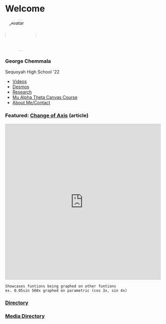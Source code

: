 # Welcome

<html>
<head>
<meta name="viewport" content="width=device-width, initial-scale=1">
<style>
.avatar {
  vertical-align: middle;
  width: 100px;
  height: 100px;
  border-radius: 50%;
}
</style>
</head>
<body>

<img src="https://geoc2022.github.io/media/pfp.jpeg" alt="Avatar" class="avatar">

</body>
</html>


### George Chemmala 
Sequoyah High School '22

- [Videos](pages/videos.md)
- [Desmos](pages/desmos.md)
- [Research](pages/research.md)
- [Mu Alpha Theta Canvas Course](https://github.com/Geoc2022/MuAlphaTheta-CanvasCourse)
- [About Me/Contact](pages/about_contact.md)

### Featured: [Change of Axis](pages/articles/Rubber_Axis.md) (article)

<html>
<iframe src="https://www.desmos.com/calculator/2onhgqyyl0?embed" width="500" height="500" style="border: 1px solid #ccc" frameborder=0></iframe>
</html>

```
Showcases funtions being graphed on other funtions
ex. 0.05sin 500x graphed on parametric (cos 3x, sin 4x)
```

### [Directory](dir.md)
### [Media Directory](media/media_dir.md)